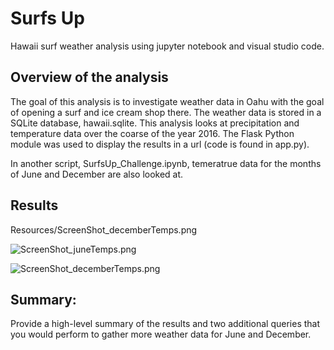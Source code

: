# Surfs Up

Hawaii surf weather analysis using jupyter notebook and visual studio code.

## Overview of the analysis

The goal of this analysis is to investigate weather data in Oahu with the goal of opening a surf and ice cream shop there. The weather data is stored in a SQLite database, hawaii.sqlite. This analysis looks at precipitation and temperature data over the coarse of the year 2016. The Flask Python module was used to display the results in a url (code is found in app.py). 

In another script, SurfsUp_Challenge.ipynb, temeratrue data for the months of June and December are also looked at.  

## Results
Resources/ScreenShot_decemberTemps.png

![ScreenShot_juneTemps.png](https://github.com/charliuden/Surfs-Up/blob/main/Resources/ScreenShot_juneTemps.png)

![ScreenShot_decemberTemps.png](https://github.com/charliuden/Surfs-Up/blob/main/Resources/ScreenShot_decemberTemps.png)


## Summary: 

Provide a high-level summary of the results and two additional queries that you would perform to gather more weather data for June and December.
